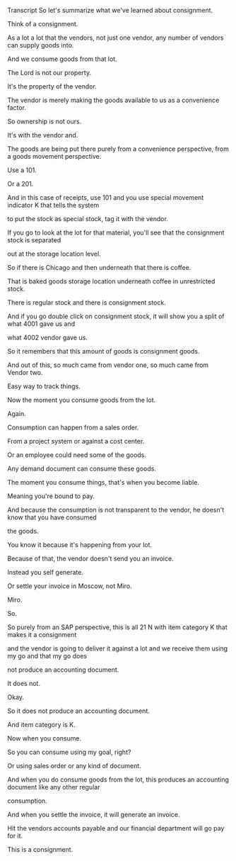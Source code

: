  Transcript
So let's summarize what we've learned about consignment.

Think of a consignment.

As a lot a lot that the vendors, not just one vendor, any number of vendors can supply goods into.

And we consume goods from that lot.

The Lord is not our property.

It's the property of the vendor.

The vendor is merely making the goods available to us as a convenience factor.

So ownership is not ours.

It's with the vendor and.

The goods are being put there purely from a convenience perspective, from a goods movement perspective.

Use a 101.

Or a 201.

And in this case of receipts, use 101 and you use special movement indicator K that tells the system

to put the stock as special stock, tag it with the vendor.

If you go to look at the lot for that material, you'll see that the consignment stock is separated

out at the storage location level.

So if there is Chicago and then underneath that there is coffee.

That is baked goods storage location underneath coffee in unrestricted stock.

There is regular stock and there is consignment stock.

And if you go double click on consignment stock, it will show you a split of what 4001 gave us and

what 4002 vendor gave us.

So it remembers that this amount of goods is consignment goods.

And out of this, so much came from vendor one, so much came from Vendor two.

Easy way to track things.

Now the moment you consume goods from the lot.

Again.

Consumption can happen from a sales order.

From a project system or against a cost center.

Or an employee could need some of the goods.

Any demand document can consume these goods.

The moment you consume things, that's when you become liable.

Meaning you're bound to pay.

And because the consumption is not transparent to the vendor, he doesn't know that you have consumed

the goods.

You know it because it's happening from your lot.

Because of that, the vendor doesn't send you an invoice.

Instead you self generate.

Or settle your invoice in Moscow, not Miro.

Miro.

So.

So purely from an SAP perspective, this is all 21 N with item category K that makes it a consignment

and the vendor is going to deliver it against a lot and we receive them using my go and that my go does

not produce an accounting document.

It does not.

Okay.

So it does not produce an accounting document.

And item category is K.

Now when you consume.

So you can consume using my goal, right?

Or using sales order or any kind of document.

And when you do consume goods from the lot, this produces an accounting document like any other regular

consumption.

And when you settle the invoice, it will generate an invoice.

Hit the vendors accounts payable and our financial department will go pay for it.

This is a consignment.



